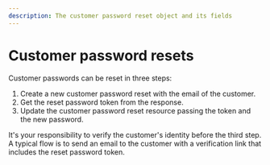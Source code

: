 ```yaml
---
description: The customer password reset object and its fields
---
```


# Customer password resets

Customer passwords can be reset in three steps:

1. Create a new customer password reset with the email of the customer.
2. Get the reset password token from the response.
3. Update the customer password reset resource passing the token and the new password.

It's your responsibility to verify the customer's identity before the third step. A typical flow is to send an email to the customer with a verification link that includes the reset password token.

